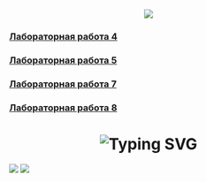 <h1 align="center">
    <img src="https://readme-typing-svg.herokuapp.com?font=Fira+Code&pause=1000&width=435&lines=%D0%9B%D0%B0%D0%B1%D0%BE%D1%80%D0%B0%D1%82%D0%BE%D1%80%D0%BD%D1%8B%D0%B5+%D1%80%D0%B0%D0%B1%D0%BE%D1%82%D1%8B+2+%D1%81%D0%B5%D0%BC%D0%B5%D1%81%D1%82%D1%80"/>
</h1>


<h3 align="left">
  <a href="https://github.com/urcop/os_labs/tree/lab4">Лабораторная работа 4</a>
</h3>



<h3 align="left">
  <a href="https://github.com/urcop/os_labs/tree/lab5">Лабораторная работа 5</a>
</h3>



<h3 align="left">
  <a href="https://github.com/urcop/os_labs/tree/lab7">Лабораторная работа 7</a>
</h3>



<h3 align="left">
  <a href="https://github.com/urcop/os_labs/tree/lab8">Лабораторная работа 8</a>
</h3>



<h1 align="center">
    <img src="https://readme-typing-svg.herokuapp.com?font=Fira+Code&pause=1000&width=435&lines=%D0%9B%D0%B0%D0%B1%D0%BE%D1%80%D0%B0%D1%82%D0%BE%D1%80%D0%BD%D1%8B%D0%B5+%D1%80%D0%B0%D0%B1%D0%BE%D1%82%D1%8B+3+%D1%81%D0%B5%D0%BC%D0%B5%D1%81%D1%82%D1%80" alt="Typing SVG" />
</h1>

<img src="https://i.ibb.co/dgfmp9x/Screenshot-from-2022-04-05-22-13-52.png">
<img src="https://i.ibb.co/P1sVDqJ/Screenshot-from-2022-04-05-22-13-15.png">

